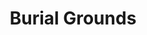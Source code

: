 ---
schema: default
title: Burial Grounds
organization: Aberdeenshire Council
notes: >-
    
resources:
  - name: Burial Grounds KMZ
  - url: >-
      https://online.aberdeenshire.gov.uk/apps/OpenData/kml/burial_grounds.kmz
  - format: KMZ
license: Open Government Licence 3.0 (United Kingdom)
category:


  - Cemeteriesmaintainer: Aberdeenshire Council
maintainer_email: someone@example.com
---